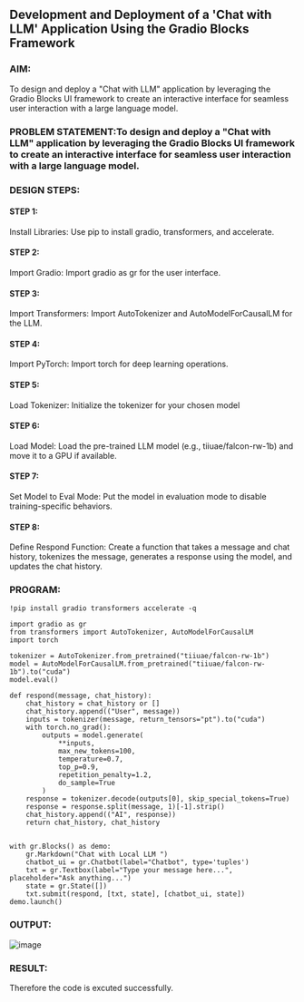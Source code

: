 ## Development and Deployment of a 'Chat with LLM' Application Using the Gradio Blocks Framework

### AIM:
To design and deploy a "Chat with LLM" application by leveraging the Gradio Blocks UI framework to create an interactive interface for seamless user interaction with a large language model.

### PROBLEM STATEMENT:To design and deploy a "Chat with LLM" application by leveraging the Gradio Blocks UI framework to create an interactive interface for seamless user interaction with a large language model.

### DESIGN STEPS:

#### STEP 1:
Install Libraries: Use pip to install gradio, transformers, and accelerate.
#### STEP 2:
Import Gradio: Import gradio as gr for the user interface.
#### STEP 3:
Import Transformers: Import AutoTokenizer and AutoModelForCausalLM for the LLM.
#### STEP 4:
Import PyTorch: Import torch for deep learning operations.
#### STEP 5:
Load Tokenizer: Initialize the tokenizer for your chosen model
#### STEP 6:
Load Model: Load the pre-trained LLM model (e.g., tiiuae/falcon-rw-1b) and move it to a GPU if available.
#### STEP 7:
Set Model to Eval Mode: Put the model in evaluation mode to disable training-specific behaviors.
#### STEP 8:
Define Respond Function: Create a function that takes a message and chat history, tokenizes the message, generates a response using the model, and updates the chat history.

### PROGRAM:
```
!pip install gradio transformers accelerate -q

import gradio as gr
from transformers import AutoTokenizer, AutoModelForCausalLM
import torch

tokenizer = AutoTokenizer.from_pretrained("tiiuae/falcon-rw-1b")
model = AutoModelForCausalLM.from_pretrained("tiiuae/falcon-rw-1b").to("cuda")
model.eval()

def respond(message, chat_history):
    chat_history = chat_history or []
    chat_history.append(("User", message))
    inputs = tokenizer(message, return_tensors="pt").to("cuda")
    with torch.no_grad():
        outputs = model.generate(
            **inputs,
            max_new_tokens=100,
            temperature=0.7,
            top_p=0.9,
            repetition_penalty=1.2,
            do_sample=True
        )
    response = tokenizer.decode(outputs[0], skip_special_tokens=True)
    response = response.split(message, 1)[-1].strip() 
    chat_history.append(("AI", response))
    return chat_history, chat_history


with gr.Blocks() as demo:
    gr.Markdown("Chat with Local LLM ")
    chatbot_ui = gr.Chatbot(label="Chatbot", type='tuples') 
    txt = gr.Textbox(label="Type your message here...", placeholder="Ask anything...")
    state = gr.State([])
    txt.submit(respond, [txt, state], [chatbot_ui, state])
demo.launch()
```

### OUTPUT:
![image](https://github.com/user-attachments/assets/29363766-a24b-461c-9bf6-1cbe88fea34d)

### RESULT:
Therefore the code is excuted successfully.
